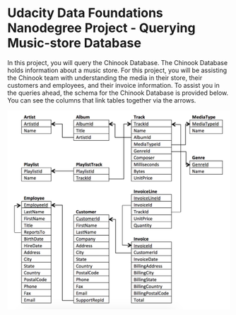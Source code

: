 # Udacity Data Foundations Nanodegree Project - Querying Music-store Database

In this project, you will query the Chinook Database. The Chinook Database holds information about a music store. For this project, you will be assisting the Chinook team with understanding the media in their store, their customers and employees, and their invoice information. To assist you in the queries ahead, the schema for the Chinook Database is provided below. You can see the columns that link tables together via the arrows.

![](Images/screen-shot-2017-06-29-at-10.51.15-pm.png)
